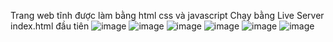 Trang web tĩnh được làm bằng html css và javascript
Chạy bằng Live Server index.html đầu tiên
![image](https://github.com/user-attachments/assets/f746b917-cd81-4145-b12a-8a6312b7126b)
![image](https://github.com/user-attachments/assets/918a74ce-599c-443f-91da-b9ddbf77b252)
![image](https://github.com/user-attachments/assets/2c006a3b-35e7-45f4-9ff3-579943d8bc04)
![image](https://github.com/user-attachments/assets/d763d625-3c10-4477-831b-58173602b219)
![image](https://github.com/user-attachments/assets/40cb1840-4b5b-47ab-8c85-850fc5c8a7d2)
![image](https://github.com/user-attachments/assets/a52eb263-7057-456e-8c98-e2a648a50038)

